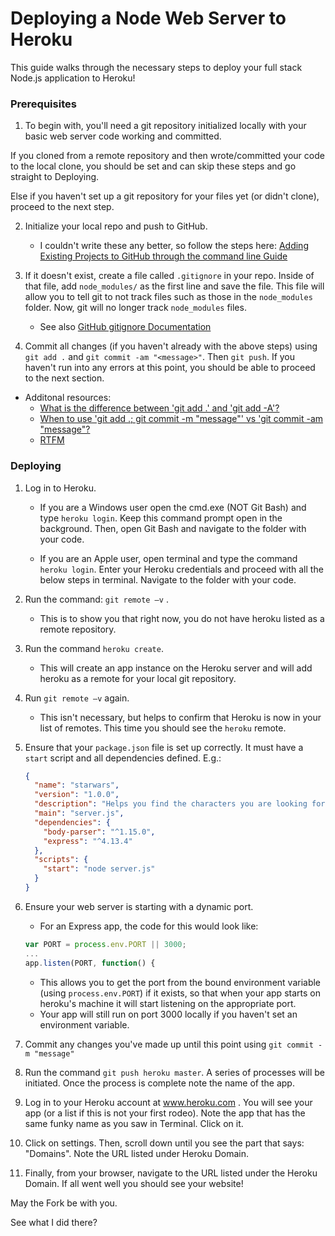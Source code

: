 # Deploying a Node Web Server to Heroku

This guide walks through the necessary steps to deploy your full stack Node.js application to Heroku!

### Prerequisites

1. To begin with, you'll need a git repository initialized locally with your basic web server code working and committed.

If you cloned from a remote repository and then wrote/committed your code to the local clone, you should be set and can skip these steps and go straight to Deploying.

Else if you haven't set up a git repository for your files yet (or didn't clone), proceed to the next step.

2. Initialize your local repo and push to GitHub.
   * I couldn't write these any better, so follow the steps here: [Adding Existing Projects to GitHub through the command line Guide](https://help.github.com/articles/adding-an-existing-project-to-github-using-the-command-line/)

3. If it doesn't exist, create a file called `.gitignore` in your repo. Inside of that file, add `node_modules/` as the first line and save the file. This file will allow you to tell git to not track files such as those in the `node_modules` folder. Now, git will no longer track `node_modules` files.
   * See also [GitHub gitignore Documentation](https://help.github.com/articles/ignoring-files/)

4. Commit all changes (if you haven't already with the above steps) using `git add .` and `git commit -am "<message>"`. Then `git push`. If you haven't run into any errors at this point, you should be able to proceed to the next section.

  * Additonal resources:
      * [What is the difference between 'git add .' and 'git add -A'?](https://stackoverflow.com/questions/572549/difference-between-git-add-a-and-git-add)
      * [When to use 'git add .; git commit -m "message"' vs 'git commit -am "message"?](https://stackoverflow.com/questions/3629545/is-git-commit-am-redundant-if-i-do-git-add-before)
      * [RTFM](https://git-scm.com/docs/git-commit)


### Deploying

1. Log in to Heroku.
   * If you are a Windows user open the cmd.exe (NOT Git Bash) and type `heroku login`. Keep this command prompt open in the background. Then, open Git Bash and navigate to the folder with your code.

   * If you are an Apple user, open terminal and type the command `heroku login`. Enter your Heroku credentials and proceed with all the below steps in terminal. Navigate to the folder with your code.

2. Run the command: `git remote –v` .
   * This is to show you that right now, you do not have heroku listed as a remote repository.

3. Run the command `heroku create`.
   * This will create an app instance on the Heroku server and will add heroku as a remote for your local git repository.

4. Run `git remote –v` again.
   * This isn't necessary, but helps to confirm that Heroku is now in your list of remotes. This time you should see the `heroku` remote.

5. Ensure that your `package.json` file is set up correctly. It must have a `start` script and all dependencies defined. E.g.:
   ```json
   {
     "name": "starwars",
     "version": "1.0.0",
     "description": "Helps you find the characters you are looking for",
     "main": "server.js",
     "dependencies": {
       "body-parser": "^1.15.0",
       "express": "^4.13.4"
     },
     "scripts": {
       "start": "node server.js"
     }
   }
   ```

6. Ensure your web server is starting with a dynamic port.
   * For an Express app, the code for this would look like:
   ```js
   var PORT = process.env.PORT || 3000;
   ...
   app.listen(PORT, function() {
   ```
   * This allows you to get the port from the bound environment variable (using `process.env.PORT`) if it exists, so that when your app starts on heroku's machine it will start listening on the appropriate port.
   * Your app will still run on port 3000 locally if you haven't set an environment variable.

7. Commit any changes you've made up until this point using `git commit -m "message"`

8. Run the command `git push heroku master`. A series of processes will be initiated. Once the process is complete note the name of the app.

9. Log in to your Heroku account at www.heroku.com . You will see your app (or a list if this is not your first rodeo). Note the app that has the same funky name as you saw in Terminal. Click on it.

10. Click on settings. Then, scroll down until you see the part that says: "Domains". Note the URL listed under Heroku Domain.

11. Finally, from your browser, navigate to the URL listed under the Heroku Domain. If all went well you should see your website!

May the Fork be with you.

See what I did there?
